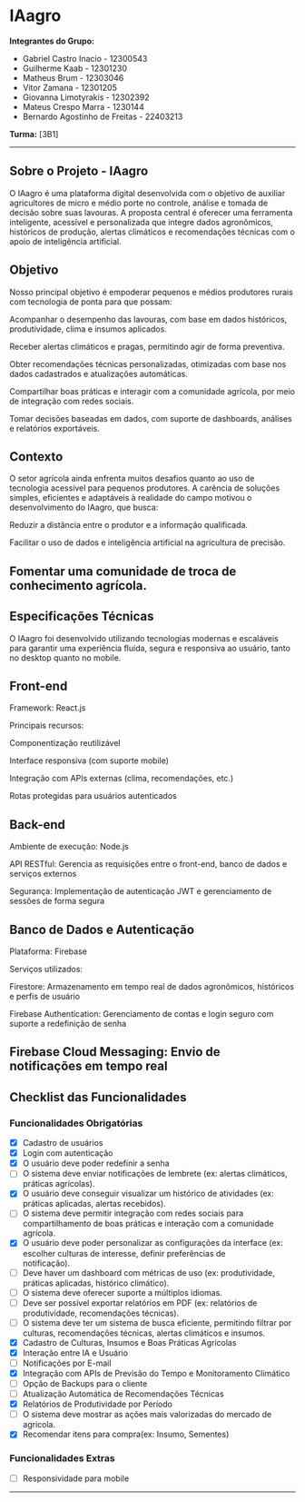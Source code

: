 # IAagro

**Integrantes do Grupo:**
- Gabriel Castro Inacio - 12300543
- Guilherme Kaab - 12301230
- Matheus Brum - 12303046
- Vitor Zamana - 12301205
- Giovanna Limotyrakis - 12302392
- Mateus Crespo Marra - 1230144
- Bernardo Agostinho de Freitas - 22403213

**Turma:** [3B1] 

---
## Sobre o Projeto - IAagro
O IAagro é uma plataforma digital desenvolvida com o objetivo de auxiliar agricultores de micro e médio porte no controle, análise e tomada de decisão sobre suas lavouras. A proposta central é oferecer uma ferramenta inteligente, acessível e personalizada que integre dados agronômicos, históricos de produção, alertas climáticos e recomendações técnicas com o apoio de inteligência artificial.

## Objetivo
Nosso principal objetivo é empoderar pequenos e médios produtores rurais com tecnologia de ponta para que possam:

Acompanhar o desempenho das lavouras, com base em dados históricos, produtividade, clima e insumos aplicados.

Receber alertas climáticos e pragas, permitindo agir de forma preventiva.

Obter recomendações técnicas personalizadas, otimizadas com base nos dados cadastrados e atualizações automáticas.

Compartilhar boas práticas e interagir com a comunidade agrícola, por meio de integração com redes sociais.

Tomar decisões baseadas em dados, com suporte de dashboards, análises e relatórios exportáveis.

## Contexto
O setor agrícola ainda enfrenta muitos desafios quanto ao uso de tecnologia acessível para pequenos produtores. A carência de soluções simples, eficientes e adaptáveis à realidade do campo motivou o desenvolvimento do IAagro, que busca:

Reduzir a distância entre o produtor e a informação qualificada.

Facilitar o uso de dados e inteligência artificial na agricultura de precisão.

Fomentar uma comunidade de troca de conhecimento agrícola.
---
## Especificações Técnicas
O IAagro foi desenvolvido utilizando tecnologias modernas e escaláveis para garantir uma experiência fluida, segura e responsiva ao usuário, tanto no desktop quanto no mobile.

## Front-end
Framework: React.js

Principais recursos:

Componentização reutilizável

Interface responsiva (com suporte mobile)

Integração com APIs externas (clima, recomendações, etc.)

Rotas protegidas para usuários autenticados

## Back-end
Ambiente de execução: Node.js

API RESTful: Gerencia as requisições entre o front-end, banco de dados e serviços externos

Segurança: Implementação de autenticação JWT e gerenciamento de sessões de forma segura

## Banco de Dados e Autenticação
Plataforma: Firebase

Serviços utilizados:

Firestore: Armazenamento em tempo real de dados agronômicos, históricos e perfis de usuário

Firebase Authentication: Gerenciamento de contas e login seguro com suporte a redefinição de senha

Firebase Cloud Messaging: Envio de notificações em tempo real
---
## Checklist das Funcionalidades

### Funcionalidades Obrigatórias
- [x] Cadastro de usuários
- [x] Login com autenticação
- [x] O usuário deve poder redefinir a senha
- [ ] O sistema deve enviar notificações de lembrete (ex: alertas climáticos, práticas agrícolas).
- [x] O usuário deve conseguir visualizar um histórico de atividades (ex: práticas aplicadas, alertas recebidos).
- [ ] O sistema deve permitir integração com redes sociais para compartilhamento de boas práticas e interação com a comunidade     
      agrícola.
- [x] O usuário deve poder personalizar as configurações da interface (ex: escolher culturas de interesse, definir preferências de     
      notificação).
- [ ] Deve haver um dashboard com métricas de uso (ex: produtividade, práticas aplicadas, histórico climático).
- [ ] O sistema deve oferecer suporte a múltiplos idiomas.
- [ ] Deve ser possível exportar relatórios em PDF (ex: relatórios de produtividade, recomendações técnicas).
- [ ] O sistema deve ter um sistema de busca eficiente, permitindo filtrar por culturas, recomendações técnicas, alertas climáticos e 
      insumos.
- [x] Cadastro de Culturas, Insumos e Boas Práticas Agrícolas
- [x]  Interação entre IA e Usuário
- [ ]  Notificações por E-mail
- [x]  Integração com APIs de Previsão do Tempo e Monitoramento Climático
- [ ]  Opção de Backups para o cliente
- [ ]  Atualização Automática de Recomendações Técnicas
- [x]  Relatórios de Produtividade por Período
- [ ]  O sistema deve mostrar as ações mais valorizadas do mercado de agricola.
- [x]  Recomendar itens para compra(ex: Insumo, Sementes)
### Funcionalidades Extras

- [ ] Responsividade para mobile

---
